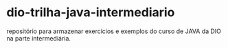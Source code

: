 # dio-trilha-java-intermediario

repositório para armazenar exercícios e exemplos do curso de JAVA da DIO na parte intermediária.
